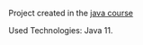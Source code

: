 Project created in the <a href="https://www.udemy.com/course/java-curso-completo/">java course</a> 

Used Technologies:
Java 11.

